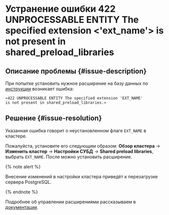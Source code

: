 # Устранение ошибки 422 UNPROCESSABLE ENTITY The specified extension <'ext_name'> is not present in shared_preload_libraries


## Описание проблемы {#issue-description}

При попытке установить нужное расширение на базу данных по [инструкции](../../../managed-postgresql/operations/extensions/cluster-extensions) возникает ошибка:
```
«422 UNPROCESSABLE ENTITY The specified extension 'EXT_NAME'
is not present in shared_preload_libraries.»
```

## Решение {#issue-resolution}

Указанная ошибка говорит о неустановленном флаге `EXT_NAME` в кластере.

Пожалуйста, установите его следующим образом: **Обзор кластера** -> **Изменить кластер** -> **Настройки СУБД** -> **Shared preload libraries**, выбрать `EXT_NAME`. После можно установить расширение.

{% note alert %}

Внесение изменений в настройки кластера приведёт к перезагрузке сервера PostgreSQL.

{% endnote %}

Подробнее об управлении расширениями рассказываем в [документации](../../../managed-postgresql/operations/extensions/cluster-extensions).